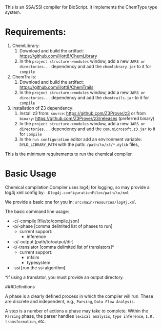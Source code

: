This is an SSA/SSI compiler for BioScript.  It implements the ChemType type system.

# Requirements:
 
 1. ChemLibrary: 
    1. Download and build the artifact: https://github.com/lilott8/ChemLibrary
    2. In the `project structure->modules` window, add a new `JARS or directories...` dependency and add the `chemlibrary.jar` to it for `compile`
 2. ChemTrails:
    1. Download and build the artifact: https://github.com/lilott8/ChemTrails
    2. In the `project structure->modules` window, add a new `JARS or directories...` dependency and add the `chemtrails.jar` to it for `compile`
 3. Installation of Z3 dependency:
    1. Install z3 from: `source`: https://github.com/Z3Prover/z3 or from `binary`: https://github.com/Z3Prover/z3/releases (preferred binary)
    2. In the `project structure->modules` window, add a new `JARS or directories...` dependency and add the `com.microsoft.z3.jar` to it for `compile`
    3. In the `run configuration` editor add an environment variable: `DYLD_LIBRARY_PATH` with the path: `/path/to/z3/*.dylib` files,
 
This is the minimum requirements to run the chemical compiler.
 
# Basic Usage

Chemical compilation.Compiler uses log4j for logging, so may provide a log4j xml config by: `-Dlog4j.configurationFile=/path/to/xml` 

We provide a basic one for you in: `src/main/resources/log4j.xml`

The basic command line usage:

 - -c/-compile [file/to/compile.json]
 - -p/-phase [comma delimited list of phases to run]
   - current support:
     - inference
 - -o/-output [path/to/output/dir]
 - -t/-translator [comma delimited list of translators]*
    - current support:
      - mfsim
      - typesystem
 - -ssi [run the ssi algorithm]
 
*if using a translator, you must provide an output directory.


###Definitions

A phase is a clearly defined process in which the compiler will run.  These are discrete and independent, e.g., `Parsing`, `Data Flow Analysis`.

A step is a number of actions a phase may take to complete.  Within the `Parsing` phase, the parser handles `lexical analysis`, `type inference`, `I.R. transformation`, etc.
 